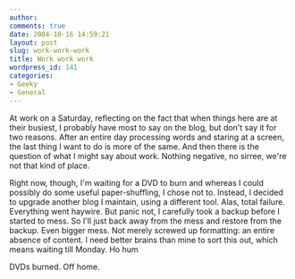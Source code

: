 ```yaml
---
author:
comments: true
date: 2004-10-16 14:59:21
layout: post
slug: work-work-work
title: Work work work
wordpress_id: 141
categories:
- Geeky
- General
---
```


At work on a Saturday, reflecting on the fact that when things here are at their busiest, I probably have most to say on the blog, but don't say it for two reasons. After an entire day processing words and staring at a screen, the last thing I want to do is more of the same. And then there is the question of what I might say about work. Nothing negative, no sirree, we're not that kind of place.

Right now, though, I'm waiting for a DVD to burn and whereas I could possibly do some useful paper-shuffling, I chose not to. Instead, I decided to upgrade another blog I maintain, using a different tool. Alas, total failure. Everything went haywire. But panic not, I carefully took a backup before I started to mess. So I'll just back away from the mess and restore from the backup. Even bigger mess. Not merely screwed up formatting: an entire absence of content. I need better brains than mine to sort this out, which means waiting till Monday. Ho hum

DVDs burned. Off home.

